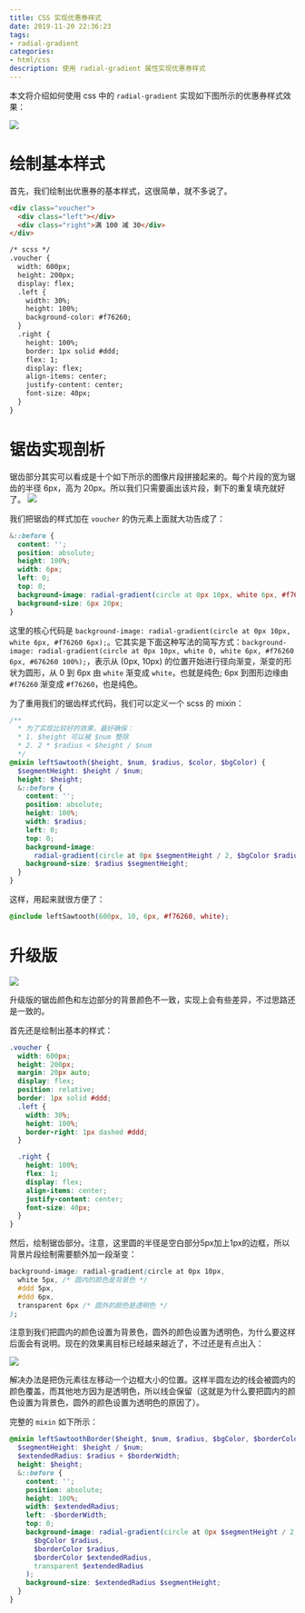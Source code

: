 ```yaml
---
title: CSS 实现优惠券样式
date: 2019-11-20 22:36:23
tags:
- radial-gradient
categories:
- html/css
description: 使用 radial-gradient 属性实现优惠券样式
---
```


本文将介绍如何使用 css 中的 `radial-gradient` 实现如下图所示的优惠券样式效果：

![](css-gradient/1.png)

# 绘制基本样式
首先，我们绘制出优惠券的基本样式，这很简单，就不多说了。

```html
<div class="voucher">
  <div class="left"></div>
  <div class="right">满 100 减 30</div>
</div>

/* scss */
.voucher {
  width: 600px;
  height: 200px;
  display: flex;
  .left {
    width: 30%;
    height: 100%;
    background-color: #f76260;
  }
  .right {
    height: 100%;
    border: 1px solid #ddd;
    flex: 1;
    display: flex;
    align-items: center;
    justify-content: center;
    font-size: 40px;
  }
}
```

# 锯齿实现剖析
锯齿部分其实可以看成是十个如下所示的图像片段拼接起来的。每个片段的宽为锯齿的半径 6px，高为 20px。所以我们只需要画出该片段，剩下的重复填充就好了。
![](css-gradient/2.png)

我们把锯齿的样式加在 `voucher` 的伪元素上面就大功告成了：

```css
&::before {
  content: '';
  position: absolute;
  height: 100%;
  width: 6px;
  left: 0;
  top: 0;
  background-image: radial-gradient(circle at 0px 10px, white 6px, #f76260 6px);
  background-size: 6px 20px;
}
```

这里的核心代码是 `background-image: radial-gradient(circle at 0px 10px, white 6px, #f76260 6px);`。它其实是下面这种写法的简写方式：`background-image: radial-gradient(circle at 0px 10px, white 0, white 6px, #f76260 6px, #676260 100%);`，表示从 (0px, 10px) 的位置开始进行径向渐变，渐变的形状为圆形，从 0 到 6px 由 `white` 渐变成 `white`，也就是纯色; 6px 到图形边缘由 `#f76260` 渐变成 `#f76260`，也是纯色。

为了重用我们的锯齿样式代码，我们可以定义一个 scss 的 mixin：

```scss
/**
  * 为了实现比较好的效果，最好确保：
  * 1. $height 可以被 $num 整除
  * 2. 2 * $radius < $height / $num
  */
@mixin leftSawtooth($height, $num, $radius, $color, $bgColor) {
  $segmentHeight: $height / $num;
  height: $height;
  &::before {
    content: '';
    position: absolute;
    height: 100%;
    width: $radius;
    left: 0;
    top: 0;
    background-image:
      radial-gradient(circle at 0px $segmentHeight / 2, $bgColor $radius, $color $radius);
    background-size: $radius $segmentHeight;
  }
}
```

这样，用起来就很方便了：

```css
@include leftSawtooth(600px, 10, 6px, #f76260, white);
```

# 升级版
![](css-gradient/3.png)

升级版的锯齿颜色和左边部分的背景颜色不一致，实现上会有些差异，不过思路还是一致的。

首先还是绘制出基本的样式：

```scss
.voucher {
  width: 600px;
  height: 200px;
  margin: 20px auto;
  display: flex;
  position: relative;
  border: 1px solid #ddd;
  .left {
    width: 30%;
    height: 100%;
    border-right: 1px dashed #ddd;
  }

  .right {
    height: 100%;
    flex: 1;
    display: flex;
    align-items: center;
    justify-content: center;
    font-size: 40px;
  }
}
```

然后，绘制锯齿部分。注意，这里圆的半径是空白部分5px加上1px的边框，所以背景片段绘制需要额外加一段渐变：

```css
background-image: radial-gradient(circle at 0px 10px,
  white 5px, /* 圆内的颜色是背景色 */
  #ddd 5px,
  #ddd 6px,
  transparent 6px /* 圆外的颜色是透明色 */
);
```

注意到我们把圆内的颜色设置为背景色，圆外的颜色设置为透明色，为什么要这样后面会有说明。现在的效果离目标已经越来越近了，不过还是有点出入：

![](css-gradient/4.png)

解决办法是把伪元素往左移动一个边框大小的位置。这样半圆左边的线会被圆内的颜色覆盖，而其他地方因为是透明色，所以线会保留（这就是为什么要把圆内的颜色设置为背景色，圆外的颜色设置为透明色的原因了）。

完整的 `mixin` 如下所示：

```scss
@mixin leftSawtoothBorder($height, $num, $radius, $bgColor, $borderColor, $borderWidth) {
  $segmentHeight: $height / $num;
  $extendedRadius: $radius + $borderWidth;
  height: $height;
  &::before {
    content: '';
    position: absolute;
    height: 100%;
    width: $extendedRadius;
    left: -$borderWidth;
    top: 0;
    background-image: radial-gradient(circle at 0px $segmentHeight / 2,
      $bgColor $radius,
      $borderColor $radius,
      $borderColor $extendedRadius,
      transparent $extendedRadius
    );
    background-size: $extendedRadius $segmentHeight;
  }
}
```
